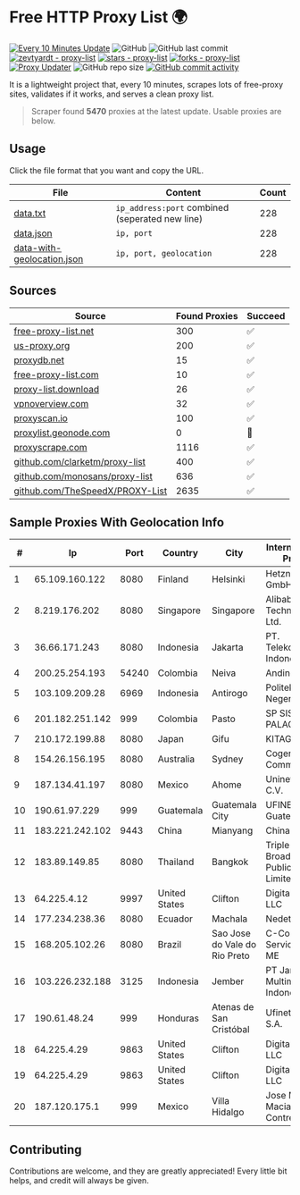 
# Free HTTP Proxy List 🌍

[![Every 10 Minutes Update](https://github.com/mertguvencli/http-proxy-list/actions/workflows/main.yml/badge.svg?branch=main)](https://github.com/mertguvencli/http-proxy-list/actions/workflows/main.yml)
![GitHub](https://img.shields.io/github/license/mertguvencli/http-proxy-list)
![GitHub last commit](https://img.shields.io/github/last-commit/mertguvencli/http-proxy-list)
[![zevtyardt - proxy-list](https://img.shields.io/static/v1?label=zevtyardt&message=proxy-list&color=blue&logo=github)](https://github.com/zevtyardt/proxy-list "Go to GitHub repo")
[![stars - proxy-list](https://img.shields.io/github/stars/zevtyardt/proxy-list?style=social)](https://github.com/zevtyardt/proxy-list)
[![forks - proxy-list](https://img.shields.io/github/forks/zevtyardt/proxy-list?style=social)](https://github.com/zevtyardt/proxy-list)
[![Proxy Updater](https://github.com/zevtyardt/proxy-list/workflows/Proxy%20Updater/badge.svg)](https://github.com/zevtyardt/proxy-list/actions?query=workflow:"Proxy+Updater")
![GitHub repo size](https://img.shields.io/github/repo-size/zevtyardt/proxy-list)
[![GitHub commit activity](https://img.shields.io/github/commit-activity/m/zevtyardt/proxy-list?logo=commits)](https://github.com/zevtyardt/proxy-list/commits/main)

It is a lightweight project that, every 10 minutes, scrapes lots of free-proxy sites, validates if it works, and serves a clean proxy list.

> Scraper found **5470** proxies at the latest update. Usable proxies are below.

## Usage

Click the file format that you want and copy the URL.

|File|Content|Count|
|----|-------|-----|
|[data.txt](https://raw.githubusercontent.com/mertguvencli/http-proxy-list/main/proxy-list/data.txt)|`ip_address:port` combined (seperated new line)|228|
|[data.json](https://raw.githubusercontent.com/mertguvencli/http-proxy-list/main/proxy-list/data.json)|`ip, port`|228|
|[data-with-geolocation.json](https://raw.githubusercontent.com/mertguvencli/http-proxy-list/main/proxy-list/data-with-geolocation.json)|`ip, port, geolocation`|228|

## Sources

|Source|Found Proxies|Succeed|
|------|-------------|-------|
|[free-proxy-list.net](https://free-proxy-list.net)|300|✅|
|[us-proxy.org](https://www.us-proxy.org)|200|✅|
|[proxydb.net](http://proxydb.net)|15|✅|
|[free-proxy-list.com](https://free-proxy-list.com/?page=&port=&type%5B%5D=http&type%5B%5D=https&up_time=0&search=Search)|10|✅|
|[proxy-list.download](https://www.proxy-list.download/HTTP)|26|✅|
|[vpnoverview.com](https://vpnoverview.com/privacy/anonymous-browsing/free-proxy-servers)|32|✅|
|[proxyscan.io](https://www.proxyscan.io)|100|✅|
|[proxylist.geonode.com](https://proxylist.geonode.com/api/proxy-list?limit=300&page=1&sort_by=lastChecked&sort_type=desc&protocols=http,https)|0|🚫|
|[proxyscrape.com](https://api.proxyscrape.com/v2/?request=displayproxies&protocol=http&timeout=10000&country=all&ssl=all&anonymity=all)|1116|✅|
|[github.com/clarketm/proxy-list](https://raw.githubusercontent.com/clarketm/proxy-list/master/proxy-list-raw.txt)|400|✅|
|[github.com/monosans/proxy-list](https://raw.githubusercontent.com/monosans/proxy-list/main/proxies/http.txt)|636|✅|
|[github.com/TheSpeedX/PROXY-List](https://raw.githubusercontent.com/TheSpeedX/PROXY-List/master/http.txt)|2635|✅|


## Sample Proxies With Geolocation Info

|#|Ip|Port|Country|City|Internet Service Provider|
|-|--|----|-------|----|-------------------------|
|1|65.109.160.122|8080|Finland|Helsinki|Hetzner Online GmbH|
|2|8.219.176.202|8080|Singapore|Singapore|Alibaba (US) Technology Co., Ltd.|
|3|36.66.171.243|8080|Indonesia|Jakarta|PT. Telekomunikasi Indonesia|
|4|200.25.254.193|54240|Colombia|Neiva|Andinet ON Line|
|5|103.109.209.28|6969|Indonesia|Antirogo|Politeknik Negeri Jember|
|6|201.182.251.142|999|Colombia|Pasto|SP SISTEMAS PALACIOS LTDA|
|7|210.172.199.88|8080|Japan|Gifu|KITAGATA|
|8|154.26.156.195|8080|Australia|Sydney|Cogent Communications|
|9|187.134.41.197|8080|Mexico|Ahome|Uninet S.A. de C.V.|
|10|190.61.97.229|999|Guatemala|Guatemala City|UFINET Guatemala S. A|
|11|183.221.242.102|9443|China|Mianyang|China Mobile|
|12|183.89.149.85|8080|Thailand|Bangkok|Triple T Broadband Public Company Limited|
|13|64.225.4.12|9997|United States|Clifton|DigitalOcean, LLC|
|14|177.234.238.36|8080|Ecuador|Machala|Nedetel S.A.|
|15|168.205.102.26|8080|Brazil|Sao Jose do Vale do Rio Preto|C-ComTelecom Servios Ltda-ME|
|16|103.226.232.188|3125|Indonesia|Jember|PT Jaringan Multimedia Indonesia|
|17|190.61.48.24|999|Honduras|Atenas de San Cristóbal|Ufinet Panama S.A.|
|18|64.225.4.29|9863|United States|Clifton|DigitalOcean, LLC|
|19|64.225.4.29|9863|United States|Clifton|DigitalOcean, LLC|
|20|187.120.175.1|999|Mexico|Villa Hidalgo|Jose Miguel Macias Contreras|



## Contributing

Contributions are welcome, and they are greatly appreciated! Every
little bit helps, and credit will always be given.

